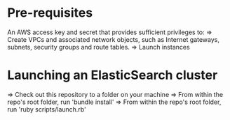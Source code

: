 Pre-requisites
==============
An AWS access key and secret that provides sufficient privileges to:
=> Create VPCs and associated network objects, such as Internet gateways, subnets, security groups and route tables.
=> Launch instances

Launching an ElasticSearch cluster
==================================
=> Check out this repository to a folder on your machine
=> From within the repo's root folder, run 'bundle install'
=> From within the repo's root folder, run 'ruby scripts/launch.rb'
